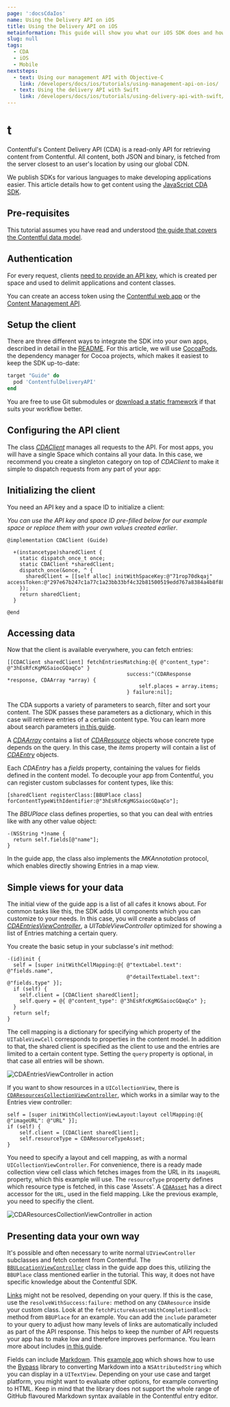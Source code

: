 ```yaml
---
page: ':docsCdaIos'
name: Using the Delivery API on iOS
title: Using the Delivery API on iOS
metainformation: This guide will show you what our iOS SDK does and how you can use it to build content-driven apps.
slug: null
tags:
  - CDA
  - iOS
  - Mobile
nextsteps:
  - text: Using our management API with Objective-C
    link: /developers/docs/ios/tutorials/using-management-api-on-ios/
  - text: Using the delivery API with Swift
    link: /developers/docs/ios/tutorials/using-delivery-api-with-swift/
---
```


# t

Contentful's Content Delivery API (CDA) is a read-only API for retrieving content from Contentful. All content, both JSON and binary, is fetched from the server closest to an user's location by using our global CDN.

We publish SDKs for various languages to make developing applications easier. This article details how to get content using the [JavaScript CDA SDK](https://github.com/contentful/contentful.js).

## Pre-requisites

This tutorial assumes you have read and understood [the guide that covers the Contentful data model](/developers/docs/concepts/data-model/).

## Authentication

For every request, clients [need to provide an API key](/developers/docs/references/authentication/), which is created per space and used to delimit applications and content classes.

You can create an access token using the [Contentful web app](https://be.contentful.com/login) or the [Content Management API](/developers/docs/references/content-management-api/#/reference/api-keys/create-an-api-key).

## Setup the client

There are three different ways to integrate the SDK into your own apps, described in detail in the [README][2]. For this article, we will use [CocoaPods][8], the dependency manager for Cocoa projects, which makes it easiest to keep the SDK up-to-date:

~~~ruby
target "Guide" do
  pod 'ContentfulDeliveryAPI'
end
~~~

You are free to use Git submodules or [download a static framework][18] if that suits your workflow better.

## Configuring the API client

The class [_CDAClient_][3] manages all requests to the API. For most apps, you will have a single Space which contains all your data. In this case, we recommend you create a singleton category on top of _CDAClient_ to make it simple to dispatch requests from any part of your app:

## Initializing the client

You need an API key and a space ID to initialize a client:

_You can use the API key and space ID pre-filled below for our example space or replace them with your own values created earlier_.

~~~objc
@implementation CDAClient (Guide)

  +(instancetype)sharedClient {
    static dispatch_once_t once;
    static CDAClient *sharedClient;
    dispatch_once(&once, ^ {
      sharedClient = [[self alloc] initWithSpaceKey:@"71rop70dkqaj" accessToken:@"297e67b247c1a77c1a23bb33bf4c32b81500519edd767a8384a4b8f8803fb971"];
    });
    return sharedClient;
  }

@end
~~~

## Accessing data

Now that the client is available everywhere, you can fetch entries:

~~~objc
[[CDAClient sharedClient] fetchEntriesMatching:@{ @"content_type": @"3hEsRfcKgMGSaiocGQaqCo" }
                                       success:^(CDAResponse *response, CDAArray *array) {
                                           self.places = array.items;
                                       } failure:nil];
~~~

The CDA supports a variety of parameters to search, filter and sort your content. The SDK passes these parameters as a dictionary, which in this case will retrieve entries of a certain content type. You can learn more about search parameters [in this guide][20].

A [_CDAArray_][5] contains a list of [_CDAResource_][6] objects whose concrete type depends on the query. In this case, the _items_ property will contain a list of [_CDAEntry_][7] objects.

Each _CDAEntry_ has a _fields_ property, containing the values for fields defined in the content model. To decouple your app from Contentful, you can register custom subclasses for content types, like this:

~~~objc
[sharedClient registerClass:[BBUPlace class] forContentTypeWithIdentifier:@"3hEsRfcKgMGSaiocGQaqCo"];
~~~

The _BBUPlace_ class defines properties, so that you can deal with entries like with any other value object:

~~~objc
-(NSString *)name {
  return self.fields[@"name"];
}
~~~

In the guide app, the class also implements the _MKAnnotation_ protocol, which enables directly showing Entries in a map view.

## Simple views for your data

The initial view of the guide app is a list of all cafes it knows about. For common tasks like this, the SDK adds UI components which you can customize to your needs. In this case, you will create a subclass of [_CDAEntriesViewController_][4], a _UITableViewController_ optimized for showing a list of Entries matching a certain query.

You create the basic setup in your subclasse's _init_ method:

~~~objc
-(id)init {
  self = [super initWithCellMapping:@{ @"textLabel.text": @"fields.name",
                                       @"detailTextLabel.text": @"fields.type" }];
  if (self) {
    self.client = [CDAClient sharedClient];
    self.query = @{ @"content_type": @"3hEsRfcKgMGSaiocGQaqCo" };
  }
  return self;
}
~~~

The cell mapping is a dictionary for specifying which property of the `UITableViewCell` corresponds to properties in the content model. In addition to that, the shared client is specified as the client to use and the entries are limited to a certain content type. Setting the `query` property is optional, in that case all entries will be shown.

![*CDAEntriesViewController* in action](https://raw.githubusercontent.com/contentful-labs/guide-app-ios/master/Screenshots/menu.png)

If you want to show resources in a `UICollectionView`, there is [`CDAResourcesCollectionViewController`][9], which works in a similar way to the Entries view controller:

~~~objc
self = [super initWithCollectionViewLayout:layout cellMapping:@{ @"imageURL": @"URL" }];
if (self) {
    self.client = [CDAClient sharedClient];
    self.resourceType = CDAResourceTypeAsset;
}
~~~

You need to specify a layout and cell mapping, as with a normal `UICollectionViewController`. For convenience, there is a ready made collection view cell class which fetches images from the URL in its `imageURL` property, which this example will use. The `resourceType` property defines which resource type is fetched, in this case 'Assets'. A [`CDAAsset`][10] has a direct accessor for the `URL`, used in the field mapping. Like the previous example, you need to specifiy the client.

![*CDAResourcesCollectionViewController* in action](https://raw.githubusercontent.com/contentful-labs/guide-app-ios/master/Screenshots/pictures.png)

## Presenting data your own way

It's possible and often necessary to write normal `UIViewController` subclasses and fetch content from Contentful. The [`BBULocationViewController`][11] class in the guide app does this, utilizing the `BBUPlace` class mentioned earlier in the tutorial. This way, it does not have specific knowledge about the Contentful SDK.

[Links][12] might not be resolved, depending on your query. If this is the case, use the `resolveWithSuccess:failure:` method on any `CDAResource` inside your custom class. Look at the `fetchPictureAssetsWithCompletionBlock:` method from `BBUPlace` for an example. You can add the `include` parameter to your query to adjust how many levels of links are automatically included as part of the API response. This helps to keep the number of API requests your app has to make low and therefore improves performance. You learn more about includes [in this guide][21].

Fields can include [Markdown][14]. This [example app][15] which shows how to use the [Bypass][16] library to converting Markdown into a `NSAttributedString` which you can display in a `UITextView`. Depending on your use case and target platform, you might want to evaluate other options, for example converting to HTML. Keep in mind that the library does not support the whole range of GitHub flavoured Markdown syntax available in the Contentful entry editor.

[1]: https://github.com/contentful/guide-app-ios
[10]: http://cocoadocs.org/docsets/ContentfulDeliveryAPI/1.9.2/Classes/CDAAsset.html
[11]: https://github.com/contentful/guide-app-ios/blob/master/Code/BBULocationViewController.m
[12]: /developers/docs/concepts/links/
[14]: /blog/2014/02/28/here-be-bold-headlines/
[15]: https://github.com/contentful/blog-app-ios
[16]: https://uncodin.github.io/bypass/
[17]: https://github.com/contentful/contentful.objc
[18]: https://static.contentful.com/downloads/iOS/ContentfulDeliveryAPI-1.9.2.zip
[19]: /developers/docs/references/authentication/
[2]: https://github.com/contentful/contentful.objc/blob/master/README.md
[20]: /developers/docs/references/content-delivery-api/#/reference/search-parameters
[21]: /developers/docs/references/content-delivery-api/#/reference/search-parameters/including-linked-entries
[3]: http://cocoadocs.org/docsets/ContentfulDeliveryAPI/1.9.2/Classes/CDAClient.html
[4]: http://cocoadocs.org/docsets/ContentfulDeliveryAPI/1.9.2/Classes/CDAEntriesViewController.html
[5]: http://cocoadocs.org/docsets/ContentfulDeliveryAPI/1.9.2/Classes/CDAArray.html
[6]: http://cocoadocs.org/docsets/ContentfulDeliveryAPI/1.9.2/Classes/CDAResource.html
[7]: http://cocoadocs.org/docsets/ContentfulDeliveryAPI/1.9.2/Classes/CDAEntry.html
[8]: https://cocoapods.org/
[9]: http://cocoadocs.org/docsets/ContentfulDeliveryAPI/1.9.2/Classes/CDAResourcesCollectionViewController.html
